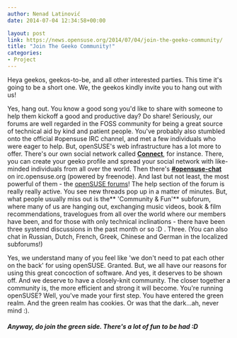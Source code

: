 ```yaml
---
author: Nenad Latinović
date: 2014-07-04 12:34:58+00:00

layout: post
link: https://news.opensuse.org/2014/07/04/join-the-geeko-community/
title: "Join The Geeko Community!"
categories:
- Project
---
```

Heya geekos, geekos-to-be, and all other interested parties. This time it's going to be a short one. We, the geekos kindly invite you to hang out with us!

<!-- more -->

Yes, hang out. You know a good song you'd like to share with someone to help them kickoff a good and productive day? Do share! Seriously, our forums are well regarded in the FOSS community for being a great source of technical aid by kind and patient people. You've probably also stumbled onto the official #opensuse IRC channel, and met a few individuals who were eager to help. But, openSUSE's web infrastructure has a lot more to offer. There's our own social network called [**Connect**](https://connect.opensuse.org/), for instance. There, you can create your geeko profile and spread your social network with like-minded individuals from all over the world. Then there's [**#opensuse-chat**](https://en.opensuse.org/openSUSE:IRC_list) on irc.opensuse.org (powered by freenode). And last but not least, the most powerful of them - the [openSUSE forums](http://forums.opensuse.org)! The help section of the forum is really really active. You see new threads pop up in a matter of minutes. But, what people usually miss out is the** 'Community & Fun'** subforum, where many of us are hanging out, exchanging music videos, book & film recommendations, travelogues from all over the world where our members have been, and for those with only technical inclinations - there have been three systemd discussions in the past month or so :D . Three. (You can also chat in Russian, Dutch, French, Greek, Chinese and German in the localized subforums!)

Yes, we understand many of you feel like 'we don't need to pat each other on the back' for using openSUSE. Granted. But, we all have our reasons for using this great concoction of software. And yes, it deserves to be shown off. And we deserve to have a closely-knit community. The closer together a community is, the more efficient and strong it will become. You're running openSUSE? Well, you've made your first step. You have entered the green realm. And the green realm has cookies. Or was that the dark...ah, never mind :).


##### Anyway, do join the green side. There's a lot of fun to be had :D


		
